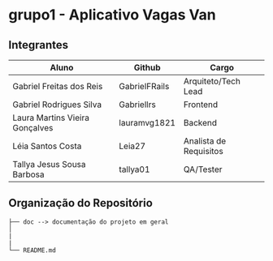 # grupo1 - Aplicativo Vagas Van

## Integrantes
| Aluno | Github | Cargo 
|-------------|-------------|-------------|
|Gabriel Freitas dos Reis | GabrielFRails | Arquiteto/Tech Lead
|Gabriel Rodrigues Silva | Gabriellrs | Frontend
|Laura Martins Vieira Gonçalves | lauramvg1821 | Backend
|Léia Santos Costa | Leia27 | Analista de Requisitos
|Tallya Jesus Sousa Barbosa | tallya01 | QA/Tester

## Organização do Repositório
```
├── doc --> documentação do projeto em geral
│
|
|
└── README.md
```
